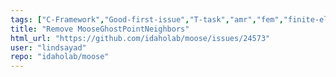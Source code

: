 ```yaml
---
tags: ["C-Framework","Good-first-issue","T-task","amr","fem","finite-elements","finite-volumes","multiphysics","object-oriented","parallel","simulation"]
title: "Remove MooseGhostPointNeighbors"
html_url: "https://github.com/idaholab/moose/issues/24573"
user: "lindsayad"
repo: "idaholab/moose"
---
```


